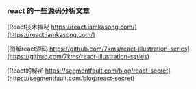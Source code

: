 ### react 的一些源码分析文章

[React技术揭秘 https://react.iamkasong.com/](https://react.iamkasong.com/)

[图解react源码 https://github.com/7kms/react-illustration-series](https://github.com/7kms/react-illustration-series)

[React的秘密 https://segmentfault.com/blog/react-secret](https://segmentfault.com/blog/react-secret)